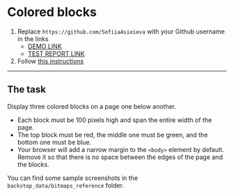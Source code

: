 # Colored blocks
1. Replace `https://github.com/SofiiaAsieieva` with your Github username in the links
    - [DEMO LINK](https://SofiiaAsieieva.github.io/layout_colored-blocks/)
    - [TEST REPORT LINK](https://SofiiaAsieieva.github.io/layout_colored-blocks/report/html_report/)
2. Follow [this instructions](https://mate-academy.github.io/layout_task-guideline/)
___

## The task
Display three colored blocks on a page one below another.

- Each block must be 100 pixels high and span the entire width of the page.
- The top block must be red, the middle one must be green, and the bottom one must be blue.
- Your browser will add a narrow margin to the `<body>` element by default. Remove it so that there is no space between the edges of the page and the blocks.

You can find some sample screenshots in the `backstop_data/bitmaps_reference` folder.

